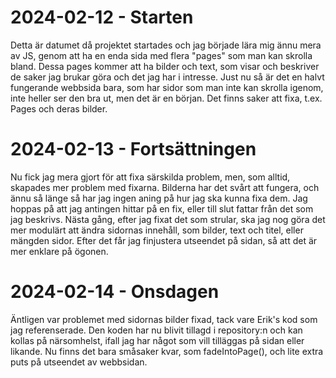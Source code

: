 # 2024-02-12 - Starten
Detta är datumet då projektet startades och jag började lära mig ännu mera av JS, genom att ha en enda sida med flera "pages" som man kan skrolla bland. Dessa pages kommer att ha bilder och text, som visar och beskriver de saker jag brukar göra och det jag har i intresse. Just nu så är det en halvt fungerande webbsida bara, som har sidor som man inte kan skrolla igenom, inte heller ser den bra ut, men det är en början. Det finns saker att fixa, t.ex. Pages och deras bilder.

# 2024-02-13 - Fortsättningen
Nu fick jag mera gjort för att fixa särskilda problem, men, som alltid, skapades mer problem med fixarna. Bilderna har det svårt att fungera, och ännu så länge så har jag ingen aning på hur jag ska kunna fixa dem. Jag hoppas på att jag antingen hittar på en fix, eller till slut fattar från det som jag beskrivs. Nästa gång, efter jag fixat det som strular, ska jag nog göra det mer modulärt att ändra sidornas innehåll, som bilder, text och titel, eller mängden sidor. Efter det får jag finjustera utseendet på sidan, så att det är mer enklare på ögonen.

# 2024-02-14 - Onsdagen
Äntligen var problemet med sidornas bilder fixad, tack vare Erik's kod som jag referenserade. Den koden har nu blivit tillagd i repository:n och kan kollas på närsomhelst, ifall jag har något som vill tilläggas på sidan eller likande. Nu finns det bara småsaker kvar, som fadeIntoPage(), och lite extra puts på utseendet av webbsidan.